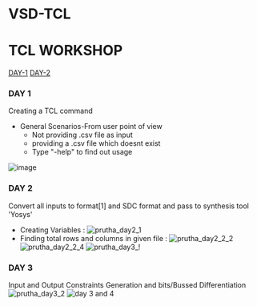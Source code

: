 # VSD-TCL
# TCL WORKSHOP

[DAY-1](#DAY-1)
[DAY-2](#DAY-2)

### DAY 1
Creating a TCL command
+ General Scenarios-From user point of view
  - Not providing .csv file as input
  - providing a .csv file which doesnt exist
  - Type "-help" to find out usage
  
![image](https://github.com/PruthaVernekar/VSD-TCL/assets/89785844/8d2619ff-6e42-43e1-9a4c-8b427da15875)

### DAY 2
Convert all inputs to format[1] and SDC format and pass to synthesis tool 'Yosys'
- Creating Variables :
![prutha_day2_1](https://github.com/PruthaVernekar/VSD-TCL/assets/89785844/f10ada53-108b-49b1-8374-360d083c1282)
- Finding total rows and columns in given file :
![prutha_day2_2_2](https://github.com/PruthaVernekar/VSD-TCL/assets/89785844/0c3648d2-72ef-40de-8780-f29adf834f3b)
![prutha_day2_2_4](https://github.com/PruthaVernekar/VSD-TCL/assets/89785844/b80f1a3f-050f-4eb6-a818-b8bab5bc6f43)
![prutha_day3_!](https://github.com/PruthaVernekar/VSD-TCL/assets/89785844/b92d5d30-7b16-41d6-bc3d-8563cb4cb73d)

### DAY 3
Input and Output Constraints Generation and bits/Bussed Differentiation
![prutha_day3_2](https://github.com/PruthaVernekar/VSD-TCL/assets/89785844/ac057d49-58eb-4e43-8085-b6b4604b2134)
![day 3 and 4](https://github.com/PruthaVernekar/VSD-TCL/assets/89785844/b1993486-94a8-4732-89c8-969d45bf8166)










